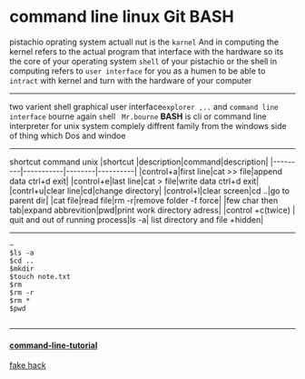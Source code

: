 # command line linux   Git BASH

pistachio  oprating system   actuall nut is the `karnel`
And in computing the kernel refers to the actual program that interface with
the hardware  so its the core of your operating system
`shell` of your pistachio or the shell in computing refers to `user interface` 
for you as a humen to be able to `intract` with kernel and turn with the 
hardware of your computer


---

two varient shell   graphical user interface`explorer ,..` and `command line interface`
`b`ourne `a`gain `sh`ell ` Mr.bourne` **BASH**
is cli or command line interpreter for unix system
complely diffrent  family from the windows side of thing which Dos and windoe

------------------------------
shortcut command  unix 
|shortcut |description|command|description|
|---------|-----------|--------|----------|
|control+a|first line|cat >> file|append data ctrl+d exit|
|control+e|last line|cat > file|write data ctrl+d exit|
|contrl+u|clear line|cd|change directory|
|control+l|clear screen|cd ..|go to parent dir|
|cat file|read file|rm -r|remove folder -f force|
|few char  then tab|expand abbrevition|pwd|print work directory adress|
|control +c(twice) | quit and out of running process|ls -a| list directory and file +hidden|


----

```unix
~
$ls -a
$cd ..
$mkdir 
$touch note.txt
$rm
$rm -r
$rm *
$pwd


```

----

#### [command-line-tutorial](https://www.learnenough.com/command-line-tutorial)
[fake hack](https://hackertyper.com/)
